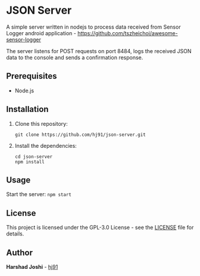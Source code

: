 # JSON Server

A simple server written in nodejs to process data received from Sensor Logger android application - https://github.com/tszheichoi/awesome-sensor-logger

The server listens for POST requests on port 8484, logs the received JSON data to the console and sends a confirmation response.

## Prerequisites

- Node.js

## Installation

1. Clone this repository:
    ```
    git clone https://github.com/hj91/json-server.git
    ```

2. Install the dependencies:
    ```
    cd json-server
    npm install
    ```

## Usage

Start the server:
    ```
    npm start
    ```


## License

This project is licensed under the GPL-3.0 License - see the [LICENSE](LICENSE) file for details.

## Author

**Harshad Joshi** - [hj91](https://github.com/hj91)


